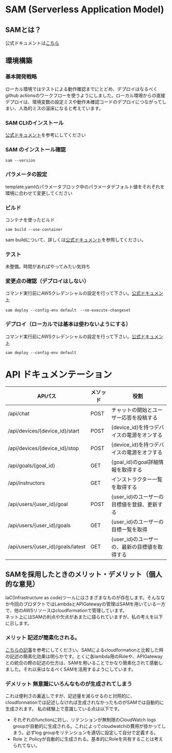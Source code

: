 # SAM (Serverless Application Model)

## SAMとは？
公式ドキュメントは[こちら](https://docs.aws.amazon.com/ja_jp/serverless-application-model/latest/developerguide/what-is-sam.html)

## 環境構築
### 基本開発戦略
ローカル環境ではテストによる動作確認までにとどめ、デプロイはなるべくgithub actionsのワークフローを使うようにしました。ローカル環境からの直接デプロイは、環境変数の設定ミスや動作未確認コードのデプロイにつながってしまい、人為的ミスの温床になると考えています。
### SAM CLIのインストール
[公式ドキュメント](https://docs.aws.amazon.com/ja_jp/serverless-application-model/latest/developerguide/install-sam-cli.html)を参考にしてください
### SAM のインストール確認
```
sam --version
```

### パラメータの設定
template.yamlのパラメータブロック中のパラメータデフォルト値をそれぞれを環境に合わせて変更してください

### ビルド
コンテナを使ったビルド
```
sam build --use-container
```
sam buildについて、詳しくは[公式ドキュメント](https://docs.aws.amazon.com/ja_jp/serverless-application-model/latest/developerguide/using-sam-cli-build.html)を参照してください。
### テスト
未整備。時間があればやってみたい気持ち

### 変更点の確認（デプロイはしない）
コマンド実行前にAWSクレデンシャルの設定を行って下さい。[公式ドキュメント](https://docs.aws.amazon.com/ja_jp/cli/latest/userguide/cli-configure-envvars.html)
```
sam deploy --config-env default　--no-execute-changeset
```

### デプロイ（ローカルでは基本は使わないようにする）
コマンド実行前にAWSクレデンシャルの設定を行って下さい。[公式ドキュメント](https://docs.aws.amazon.com/ja_jp/cli/latest/userguide/cli-configure-envvars.html)
```
sam deploy --config-env default
```

# API ドキュメンテーション

| APIパス | メソッド | 役割 |
| ---- | ---- | ---- |
| /api/chat | POST | チャットの開始とユーザー応答を投稿する |
| /api/devices/{device_id}/start | POST | {device_id}を持つデバイスの電源をオンする |
| /api/devices/{device_id}/stop | POST | {device_id}を持つデバイスの電源をオフする |
| /api/goals/{goal_id} | GET | {goal_id}のgoal詳細情報を取得する |
| /api/instructors | GET | インストラクター一覧を取得する |
| /api/users/{user_id}/goal | POST | {user_id}のユーザーの目標値を登録、更新する |
| /api/users/{user_id}/goals | GET | {user_id}のユーザーの目標一覧を取得 |
| /api/users/{user_id}/goals/latest | GET | {user_id}のユーザーの、最新の目標値を取得する|


## SAMを採用したときのメリット・デメリット（個人的な意見）
IaC(Infrastructure as code)ツールにはさまざまなものが存在します。そんななか今回のプロダクトではLambdaとAPIGatewayの管理はSAMを用いている一方で、他のAWSリソースはcloudformationで管理しています。  
ネット上にはSAMの利点や欠点があまたに語られていますが、私の考えを以下に示します。
### メリット 記述が簡素化される。
[こちらの記事](https://qiita.com/wangqijiangjun/items/463a9a652e62eefa2e4d#1-%E3%83%86%E3%83%B3%E3%83%97%E3%83%AC%E3%83%BC%E3%83%88%E3%81%AE%E7%B0%A1%E7%B4%A0%E5%8C%96)を参考にしてください。SAMによるcloudformationと比較した時の記述の簡素化効果は明らかです。とくに各lambda用のRoleや、APIGatewayとの統合の際の記述の仕方は、SAMを用いることでかなり簡素化されて感動しました。それ以来はなるべくSAMを活用するようにしています。
### デメリット 無意識にいろんなものが生成されてしまう
これは便利さの裏返しですが、記述量を減らせるのと対照的に、cloudformationでは記述しなければ生成されなかったものがSAMでは自動的に生成されます。
私の経験上で意識している点は以下です。

- それぞれのfunctionに対し、リテンションが無制限のCloudWatch logs groupが自動的に生成される。これによってcloudwatchの費用が掛かってしまう。必ずlog groupをリテンションを適切に設定して自分で定義する。
- Role と Policyが自動的に生成される。基本的にRoleを共有することは考えられてない。

